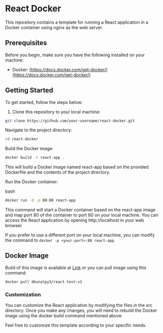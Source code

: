 # React Docker

This repository contains a template for running a React application in a Docker container using nginx as the web server.

## Prerequisites

Before you begin, make sure you have the following installed on your machine:

- Docker: [https://docs.docker.com/get-docker/](https://docs.docker.com/get-docker/)

## Getting Started

To get started, follow the steps below:

1. Clone this repository to your local machine:

```sh
git clone https://github.com/your-username/react-docker.git
```
Navigate to the project directory:

```sh
cd react-docker
```
Build the Docker image:

```sh
docker build -t react-app .
```
This will build a Docker image named react-app based on the provided Dockerfile and the contents of the project directory.

Run the Docker container:

bash
```sh
docker run -d -p 80:80 react-app
```
This command will start a Docker container based on the react-app image and map port 80 of the container to port 80 on your local machine. You can access the React application by opening http://localhost in your web browser.

If you prefer to use a different port on your local machine, you can modify the command to `docker -p <your-port>:80 react-app`.

## Docker Image
Build of this image is available at [Link](https://hub.docker.com/repository/docker/dkunalpy3/react-test/general)
or you can pull image using this command:

```sh
docker pull dkunalpy3/react-test:v1
```


### Customization
You can customize the React application by modifying the files in the src directory. Once you make any changes, you will need to rebuild the Docker image using the docker build command mentioned above.

Feel free to customize this template according to your specific needs.
